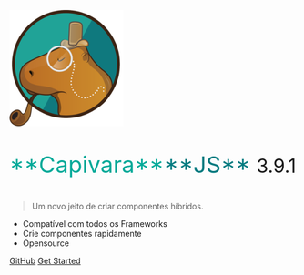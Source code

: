 ![logo](media/capivara-logo.png)

<p style="font-size: 2.5rem"><span style="color: #00A998;">**Capivara**</span><span style="color: #007A7F;">**JS**</span> <small>3.9.1</small></p>

> Um novo jeito de criar componentes híbridos.

* Compatível com todos os Frameworks
* Crie componentes rapidamente
* Opensource

[GitHub](https://github.com/CapivaraJS/capivarajs)
[Get Started](#docsify)